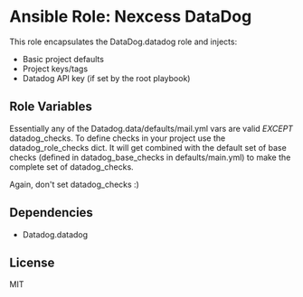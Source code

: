 # Ansible Role: Nexcess DataDog

This role encapsulates the DataDog.datadog role and injects:

- Basic project defaults
- Project keys/tags
- Datadog API key (if set by the root playbook)

## Role Variables

Essentially any of the Datadog.data/defaults/mail.yml vars are valid *EXCEPT* datadog_checks.  To define checks in your project use the datadog_role_checks dict.  It will get combined with the default set of base checks (defined in datadog_base_checks in defaults/main.yml) to make the complete set of datadog_checks.

Again, don't set datadog_checks :)

## Dependencies

- Datadog.datadog

## License

MIT

